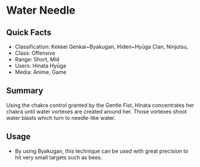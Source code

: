 # Water Needle

## Quick Facts
- Classification: Kekkei Genkai~Byakugan, Hiden~Hyūga Clan, Ninjutsu,
- Class: Offensive
- Range: Short, Mid
- Users: Hinata Hyūga
- Media: Anime, Game

## Summary
Using the chakra control granted by the Gentle Fist, Hinata concentrates her chakra until water vortexes are created around her. Those vortexes shoot water blasts which turn to needle-like water.

## Usage
- By using Byakugan, this technique can be used with great precision to hit very small targets such as bees.
